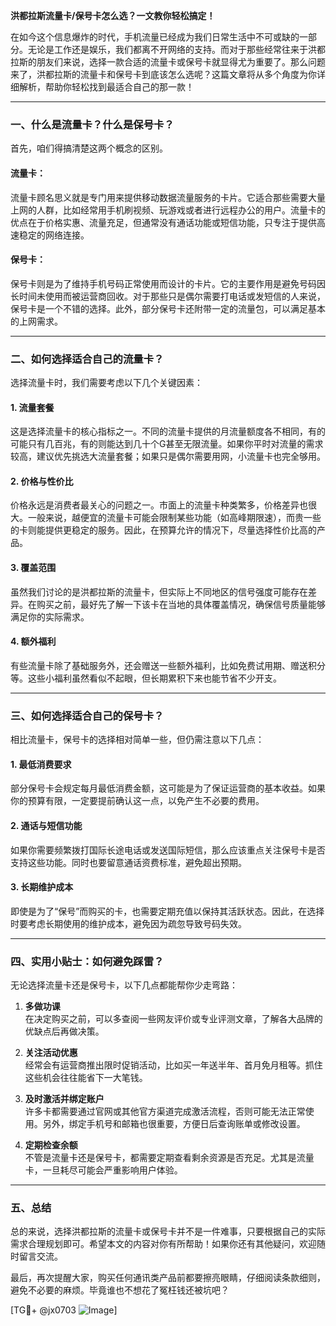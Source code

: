 **洪都拉斯流量卡/保号卡怎么选？一文教你轻松搞定！**

在如今这个信息爆炸的时代，手机流量已经成为我们日常生活中不可或缺的一部分。无论是工作还是娱乐，我们都离不开网络的支持。而对于那些经常往来于洪都拉斯的朋友们来说，选择一款合适的流量卡或保号卡就显得尤为重要了。那么问题来了，洪都拉斯的流量卡和保号卡到底该怎么选呢？这篇文章将从多个角度为你详细解析，帮助你轻松找到最适合自己的那一款！

---

### 一、什么是流量卡？什么是保号卡？

首先，咱们得搞清楚这两个概念的区别。

#### 流量卡：
流量卡顾名思义就是专门用来提供移动数据流量服务的卡片。它适合那些需要大量上网的人群，比如经常用手机刷视频、玩游戏或者进行远程办公的用户。流量卡的优点在于价格实惠、流量充足，但通常没有通话功能或短信功能，只专注于提供高速稳定的网络连接。

#### 保号卡：
保号卡则是为了维持手机号码正常使用而设计的卡片。它的主要作用是避免号码因长时间未使用而被运营商回收。对于那些只是偶尔需要打电话或发短信的人来说，保号卡是一个不错的选择。此外，部分保号卡还附带一定的流量包，可以满足基本的上网需求。

---

### 二、如何选择适合自己的流量卡？

选择流量卡时，我们需要考虑以下几个关键因素：

#### 1. **流量套餐**
这是选择流量卡的核心指标之一。不同的流量卡提供的月流量额度各不相同，有的可能只有几百兆，有的则能达到几十个G甚至无限流量。如果你平时对流量的需求较高，建议优先挑选大流量套餐；如果只是偶尔需要用网，小流量卡也完全够用。

#### 2. **价格与性价比**
价格永远是消费者最关心的问题之一。市面上的流量卡种类繁多，价格差异也很大。一般来说，越便宜的流量卡可能会限制某些功能（如高峰期限速），而贵一些的卡则能提供更稳定的服务。因此，在预算允许的情况下，尽量选择性价比高的产品。

#### 3. **覆盖范围**
虽然我们讨论的是洪都拉斯的流量卡，但实际上不同地区的信号强度可能存在差异。在购买之前，最好先了解一下该卡在当地的具体覆盖情况，确保信号质量能够满足你的实际需求。

#### 4. **额外福利**
有些流量卡除了基础服务外，还会赠送一些额外福利，比如免费试用期、赠送积分等。这些小福利虽然看似不起眼，但长期累积下来也能节省不少开支。

---

### 三、如何选择适合自己的保号卡？

相比流量卡，保号卡的选择相对简单一些，但仍需注意以下几点：

#### 1. **最低消费要求**
部分保号卡会规定每月最低消费金额，这可能是为了保证运营商的基本收益。如果你的预算有限，一定要提前确认这一点，以免产生不必要的费用。

#### 2. **通话与短信功能**
如果你需要频繁拨打国际长途电话或发送国际短信，那么应该重点关注保号卡是否支持这些功能。同时也要留意通话资费标准，避免超出预期。

#### 3. **长期维护成本**
即使是为了“保号”而购买的卡，也需要定期充值以保持其活跃状态。因此，在选择时要考虑长期使用的维护成本，避免因为疏忽导致号码失效。

---

### 四、实用小贴士：如何避免踩雷？

无论选择流量卡还是保号卡，以下几点都能帮你少走弯路：

1. **多做功课**  
   在决定购买之前，可以多查阅一些网友评价或专业评测文章，了解各大品牌的优缺点后再做决策。

2. **关注活动优惠**  
   经常会有运营商推出限时促销活动，比如买一年送半年、首月免月租等。抓住这些机会往往能省下一大笔钱。

3. **及时激活并绑定账户**  
   许多卡都需要通过官网或其他官方渠道完成激活流程，否则可能无法正常使用。另外，绑定手机号和邮箱也很重要，方便日后查询账单或修改设置。

4. **定期检查余额**  
   不管是流量卡还是保号卡，都需要定期查看剩余资源是否充足。尤其是流量卡，一旦耗尽可能会严重影响用户体验。

---

### 五、总结

总的来说，选择洪都拉斯的流量卡或保号卡并不是一件难事，只要根据自己的实际需求合理规划即可。希望本文的内容对你有所帮助！如果你还有其他疑问，欢迎随时留言交流。

最后，再次提醒大家，购买任何通讯类产品前都要擦亮眼睛，仔细阅读条款细则，避免不必要的麻烦。毕竟谁也不想花了冤枉钱还被坑吧？

[TG💪+ @jx0703 ![Image](https://github.com/user-attachments/assets/dbca1d08-cadb-493c-b0ec-ad6f7a83f270)]